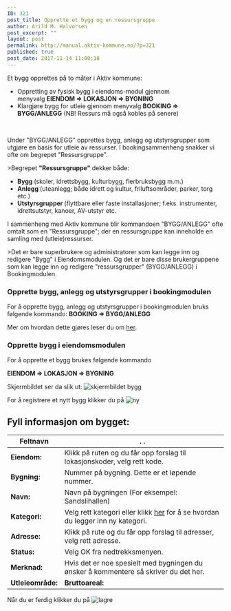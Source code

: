 ```yaml
---
ID: 321
post_title: Opprette et bygg og en ressursgruppe
author: Arild M. Halvorsen
post_excerpt: ""
layout: post
permalink: http://manual.aktiv-kommune.no/?p=321
published: true
post_date: 2017-11-14 11:00:18
---
```

Et bygg opprettes på to måter i Aktiv kommune:
<ul>
 	<li>Oppretting av fysisk bygg i eiendoms-modul gjennom menyvalg <strong>EIENDOM =&gt; LOKASJON =&gt; BYGNING</strong></li>
 	<li>Klargjøre bygg for utleie gjennom menyvalg <strong>BOOKING =&gt; BYGG/ANLEGG</strong> (NB! Ressurs må også kobles på senere)</li>
</ul>
&nbsp;

Under "BYGG/ANLEGG" opprettes bygg, anlegg og utstyrsgrupper som utgjøre en basis for utleie av ressurser. I bookingsammenheng snakker vi ofte om begrepet "Ressursgruppe".

&gt;Begrepet <strong>"Ressursgruppe"</strong> dekker både:
* <strong>Bygg </strong>(skoler, idrettsbygg, kulturbygg, flerbruksbygg m.m.)
* <strong>Anlegg </strong>(uteanlegg; både idrett og kultur, friluftsområder, parker, torg etc.)
* <strong>Utstyrsgrupper </strong>(flyttbare eller faste installasjoner; f.eks. instrumenter, idrettsutstyr, kanoer, AV-utstyr etc.

I sammenheng med Aktiv kommune blir kommandoen "BYGG/ANLEGG" ofte omtalt som en "Ressursgruppe"; der en ressursgruppe kan inneholde en samling med (utleie)ressurser.

&gt;Det er bare superbrukere og administratorer som kan legge inn og redigere "Bygg" i Eiendomsmodulen. Og det er bare disse brukergruppene som kan legge inn og redigere "ressursgrupper" (BYGG/ANLEGG) i Bookingmodulen.

### Opprette bygg, anlegg og utstyrsgrupper i bookingmodulen

For å opprette bygg, anlegg og utstyrsgrupper i bookingmodulen bruks følgende kommando:
<strong>BOOKING =&gt; BYGG/ANLEGG </strong>

Mer om hvordan dette gjøres leser du om [her](https://manual.aktiv-kommune.no/?p=166).

### Opprette bygg i eiendomsmodulen
For å opprette et bygg brukes følgende kommando

<strong>EIENDOM =&gt; LOKASJON =&gt; BYGNING</strong>

Skjermbildet ser da slik ut:
![skjermbildet bygg](http://manual.aktiv-kommune.no/wp-content/uploads/2017/12/eiendombygning.png)

For å registrere et nytt bygg klikker du på
![ny](http://manual.aktiv-kommune.no/wp-content/uploads/2017/12/NY.png)

## Fyll informasjon om bygget:
Feltnavn| . .
---------------|---------------------------------
**Eiendom:** |Klikk på ruten og du får opp forslag til lokasjonskoder, velg rett kode.
**Bygning:** |Nummer på bygning. Dette er et løpende nummer.
**Navn:** |Navn på bygningen (For eksempel: Sandslihallen)
**Kategori:** |Velg rett kategori eller klikk [her](https://manual.aktiv-kommune.no/?p=700) for å se hvordan du legger inn ny kategori.
**Adresse:** |Klikk på rute og du får opp forslag til adresser, velg rett adresse.
**Status:** |Velg OK fra nedtrekksmenyen.
**Merknad:** |Hvis det er noe spesielt med bygningen du ønsker å kommentere så skriver du det her.
**Utleieområde:**|**Bruttoareal:**|**Nettoareal:**|**Bruksareal:**|

Når du er ferdig klikker du på
![lagre](http://manual.aktiv-kommune.no/wp-content/uploads/2017/12/lagre.png)